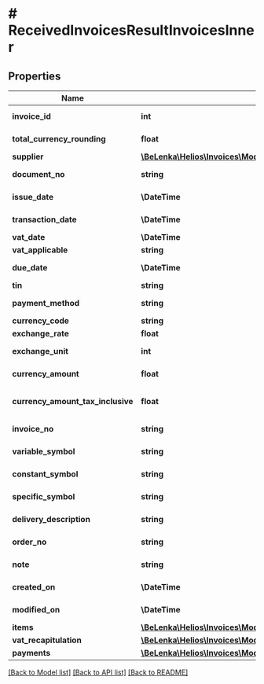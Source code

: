# # ReceivedInvoicesResultInvoicesInner

## Properties

Name | Type | Description | Notes
------------ | ------------- | ------------- | -------------
**invoice_id** | **int** | Systémové číslo dokladu [TabDokladyZbozi.ID] | [optional]
**total_currency_rounding** | **float** | Zaokrouhlení v měně dokladu [TabDokladyZbozi.ZadanaCastkaZaoVal] | [optional]
**supplier** | [**\BeLenka\Helios\Invoices\Model\ReceivedInvoicesResultInvoicesInnerSupplier**](ReceivedInvoicesResultInvoicesInnerSupplier.md) |  | [optional]
**document_no** | **string** | Číslo dokladu [TabDokladyZbozi.ParovaciZnak] | [optional]
**issue_date** | **\DateTime** | Datum vystavení [TabDokladyZbozi.DatPovinnostiFa] | [optional]
**transaction_date** | **\DateTime** | Datum případu [TabDokladyZbozi.DatPorizeni] | [optional]
**vat_date** | **\DateTime** | DUZP [TabDokladyZbozi.DUZP] | [optional]
**vat_applicable** | **string** |  | [optional]
**due_date** | **\DateTime** | Datum splatnosti [TabDokladyZbozi.Splatnost] | [optional]
**tin** | **string** | DIČ [TabDokladyZbozi.SamoVyDICDPH] | [optional]
**payment_method** | **string** | Forma úhrady [TabDokladyZbozi.FormaUhrady] | [optional]
**currency_code** | **string** | Měna dokladu [TabDokladyZbozi.Mena] | [optional]
**exchange_rate** | **float** | Kurz [TabDokladyZbozi.Kurz] | [optional]
**exchange_unit** | **int** | Množství kurz [TabDokladyZbozi.JednotkaMeny] | [optional]
**currency_amount** | **float** | Celková cena bez DPH v měně dokladu [TabDokladyZbozi.SumaValBezDPH] | [optional]
**currency_amount_tax_inclusive** | **float** | Celková cena včetně DPH v měně dokladu [TabDokladyZbozi.SumaValPoZao] | [optional]
**invoice_no** | **string** | Evidenční číslo daňového dokladu [TabDokladyZbozi.DodFakKV] | [optional]
**variable_symbol** | **string** | Variabilní symbol [TabDokladyZbozi.DodFak] | [optional]
**constant_symbol** | **string** | Konstantní symbol [TabDokladyZbozi.KonstSymbol] | [optional]
**specific_symbol** | **string** | Specifický symbol [TabDokladyZbozi.SpecifickySymbol] | [optional]
**delivery_description** | **string** | Popis dodávky [TabDokladyZbozi.PopisDodavky] | [optional]
**order_no** | **string** | Číslo objednávky [TabDokladyZbozi.NavaznaObjednavka] | [optional]
**note** | **string** | Poznámka [TabDokladyZbozi.Poznamka] | [optional]
**created_on** | **\DateTime** | Datum a čas vytvoření dokladu [TabDokladyZbozi.DatPorizeniSkut] | [optional]
**modified_on** | **\DateTime** | Datum a čas změny dokladu [TabDokladyZbozi.DatZmeny] | [optional]
**items** | [**\BeLenka\Helios\Invoices\Model\ReceivedInvoicesResultInvoicesInnerItemsInner[]**](ReceivedInvoicesResultInvoicesInnerItemsInner.md) | Položky dokladu | [optional]
**vat_recapitulation** | [**\BeLenka\Helios\Invoices\Model\ReceivedInvoicesResultInvoicesInnerVatRecapitulationInner[]**](ReceivedInvoicesResultInvoicesInnerVatRecapitulationInner.md) | Rekapitulace DPH | [optional]
**payments** | [**\BeLenka\Helios\Invoices\Model\ReceivedInvoicesResultInvoicesInnerPaymentsInner[]**](ReceivedInvoicesResultInvoicesInnerPaymentsInner.md) | Úhrady | [optional]

[[Back to Model list]](../../README.md#models) [[Back to API list]](../../README.md#endpoints) [[Back to README]](../../README.md)

